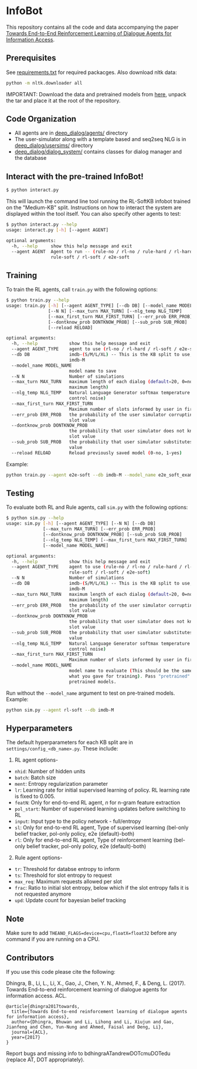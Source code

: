 InfoBot
==================================================

This repository contains all the code and data accompanying the paper [Towards End-to-End Reinforcement Learning of Dialogue Agents for Information Access](https://arxiv.org/abs/1609.00777).

Prerequisites
--------------------------------------------------
See [requirements.txt](./requirements.txt) for required packacges. Also download nltk data:
```sh
python -m nltk.downloader all
```
IMPORTANT: Download the data and pretrained models from [here](https://drive.google.com/file/d/0B7aCzQIaRTDUMDF1S3NVajlHTFk/view?usp=sharing), unpack the tar and place it at the root of the repository.

Code Organization
--------------------------------------------------
* All agents are in [deep_dialog/agents/](./deep_dialog/agents/) directory
* The user-simulator along with a template based and seq2seq NLG is in [deep_dialog/usersims/](./deep_dialog/usersims/) directory
* [deep_dialog/dialog_system/](./deep_dialog/dialog_system/) contains classes for dialog manager and the database

Interact with the pre-trained InfoBot!
--------------------------------------------------
```sh
$ python interact.py
```

This will launch the command line tool running the RL-SoftKB infobot trained on the "Medium-KB" split. Instructions on how to interact the system are displayed within the tool itself. You can also specify other agents to test:

```sh
$ python interact.py --help
usage: interact.py [-h] [--agent AGENT]

optional arguments:
  -h, --help     show this help message and exit
  --agent AGENT  Agent to run -- (rule-no / rl-no / rule-hard / rl-hard /
                 rule-soft / rl-soft / e2e-soft
```

Training
--------------------------------------------------
To train the RL agents, call `train.py` with the following options:
```sh
$ python train.py --help
usage: train.py [-h] [--agent AGENT_TYPE] [--db DB] [--model_name MODEL_NAME]
                [--N N] [--max_turn MAX_TURN] [--nlg_temp NLG_TEMP]
                [--max_first_turn MAX_FIRST_TURN] [--err_prob ERR_PROB]
                [--dontknow_prob DONTKNOW_PROB] [--sub_prob SUB_PROB]
                [--reload RELOAD]

optional arguments:
  -h, --help            show this help message and exit
  --agent AGENT_TYPE    agent to use (rl-no / rl-hard / rl-soft / e2e-soft)
  --db DB               imdb-(S/M/L/XL) -- This is the KB split to use, e.g.
                        imdb-M
  --model_name MODEL_NAME
                        model name to save
  --N N                 Number of simulations
  --max_turn MAX_TURN   maximum length of each dialog (default=20, 0=no
                        maximum length)
  --nlg_temp NLG_TEMP   Natural Language Generator softmax temperature (to
                        control noise)
  --max_first_turn MAX_FIRST_TURN
                        Maximum number of slots informed by user in first turn
  --err_prob ERR_PROB   the probability of the user simulator corrupting a
                        slot value
  --dontknow_prob DONTKNOW_PROB
                        the probability that user simulator does not know a
                        slot value
  --sub_prob SUB_PROB   the probability that user simulator substitutes a slot
                        value
  --reload RELOAD       Reload previously saved model (0-no, 1-yes)
```
Example:
```sh
python train.py --agent e2e-soft --db imdb-M --model_name e2e_soft_example.m
```

Testing
----------------------------------------------------
To evaluate both RL and Rule agents, call `sim.py` with the following options:
```sh
$ python sim.py --help
usage: sim.py [-h] [--agent AGENT_TYPE] [--N N] [--db DB]
              [--max_turn MAX_TURN] [--err_prob ERR_PROB]
              [--dontknow_prob DONTKNOW_PROB] [--sub_prob SUB_PROB]
              [--nlg_temp NLG_TEMP] [--max_first_turn MAX_FIRST_TURN]
              [--model_name MODEL_NAME]

optional arguments:
  -h, --help            show this help message and exit
  --agent AGENT_TYPE    agent to use (rule-no / rl-no / rule-hard / rl-hard /
                        rule-soft / rl-soft / e2e-soft)
  --N N                 Number of simulations
  --db DB               imdb-(S/M/L/XL) -- This is the KB split to use, e.g.
                        imdb-M
  --max_turn MAX_TURN   maximum length of each dialog (default=20, 0=no
                        maximum length)
  --err_prob ERR_PROB   the probability of the user simulator corrupting a
                        slot value
  --dontknow_prob DONTKNOW_PROB
                        the probability that user simulator does not know a
                        slot value
  --sub_prob SUB_PROB   the probability that user simulator substitutes a slot
                        value
  --nlg_temp NLG_TEMP   Natural Language Generator softmax temperature (to
                        control noise)
  --max_first_turn MAX_FIRST_TURN
                        Maximum number of slots informed by user in first turn
  --model_name MODEL_NAME
                        model name to evaluate (This should be the same as
                        what you gave for training). Pass "pretrained" to use
                        pretrained models.
```
Run without the `--model_name` argument to test on pre-trained models. Example:
```sh
python sim.py --agent rl-soft --db imdb-M
```

Hyperparameters
-------------------------------------------------
The default hyperparameters for each KB split are in `settings/config_<db_name>.py`. These include:
1. RL agent options-
  * `nhid`: Number of hidden units
  * `batch`: Batch size
  * `ment`: Entropy regularization parameter
  * `lr`: Learning rate for initial supervised learning of policy. RL learning rate is fixed to 0.005.
  * `featN`: Only for end-to-end RL agent, *n* for n-gram feature extraction
  * `pol_start`: Number of supervised learning updates before switching to RL
  * `input`: Input type to the policy network - full/entropy
  * `sl`: Only for end-to-end RL agent, Type of supervised learning (bel-only belief tracker, pol-only policy, e2e (default)-both)
  * `rl`: Only for end-to-end RL agent, Type of reinforcement learning (bel-only belief tracker, pol-only policy, e2e (default)-both)
2. Rule agent options-
  * `tr`: Threshold for databse entropy to inform
  * `ts`: Threshold for slot entropy to request
  * `max_req`: Maximum requests allowed per slot
  * `frac`: Ratio to initial slot entropy, below which if the slot entropy falls it is not requested anymore
  * `upd`: Update count for bayesian belief tracking

## Note
Make sure to add `THEANO_FLAGS=device=cpu,floatX=float32` before any command if you are running on a CPU.

## Contributors
If you use this code please cite the following:

Dhingra, B., Li, L., Li, X., Gao, J., Chen, Y. N., Ahmed, F., & Deng, L. (2017). Towards End-to-end reinforcement learning of dialogue agents for information access. ACL.
```
@article{dhingra2017towards,
  title={Towards End-to-end reinforcement learning of dialogue agents for information access},
  author={Dhingra, Bhuwan and Li, Lihong and Li, Xiujun and Gao, Jianfeng and Chen, Yun-Nung and Ahmed, Faisal and Deng, Li},
  journal={ACL},
  year={2017}
}
```

Report bugs and missing info to bdhingraATandrewDOTcmuDOTedu (replace AT, DOT appropriately).
